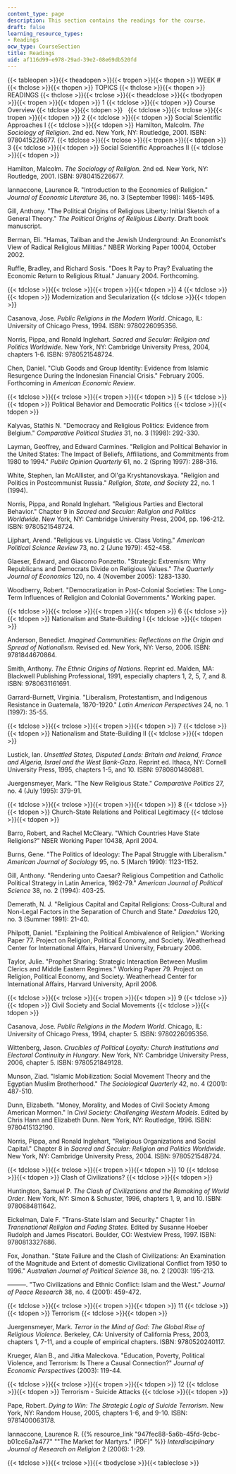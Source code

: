 ```yaml
---
content_type: page
description: This section contains the readings for the course.
draft: false
learning_resource_types:
- Readings
ocw_type: CourseSection
title: Readings
uid: af116d99-e978-29ad-39e2-08e69db520fd
---
```

{{< tableopen >}}{{< theadopen >}}{{< tropen >}}{{< thopen >}}
WEEK #
{{< thclose >}}{{< thopen >}}
TOPICS
{{< thclose >}}{{< thopen >}}
READINGS
{{< thclose >}}{{< trclose >}}{{< theadclose >}}{{< tbodyopen >}}{{< tropen >}}{{< tdopen >}}
1
{{< tdclose >}}{{< tdopen >}}
Course Overview
{{< tdclose >}}{{< tdopen >}}
 
{{< tdclose >}}{{< trclose >}}{{< tropen >}}{{< tdopen >}}
2
{{< tdclose >}}{{< tdopen >}}
Social Scientific Approaches I
{{< tdclose >}}{{< tdopen >}}
Hamilton, Malcolm. *The Sociology of Religion*. 2nd ed. New York, NY: Routledge, 2001. ISBN: 9780415226677.
{{< tdclose >}}{{< trclose >}}{{< tropen >}}{{< tdopen >}}
3
{{< tdclose >}}{{< tdopen >}}
Social Scientific Approaches II
{{< tdclose >}}{{< tdopen >}}

Hamilton, Malcolm. *The Sociology of Religion*. 2nd ed. New York, NY: Routledge, 2001. ISBN: 9780415226677.

Iannaccone, Laurence R. "Introduction to the Economics of Religion." *Journal of Economic Literature* 36, no. 3 (September 1998): 1465-1495.

Gill, Anthony. "The Political Origins of Religious Liberty: Initial Sketch of a General Theory." *The Political Origins of Religious Liberty*. Draft book manuscript.

Berman, Eli. "Hamas, Taliban and the Jewish Underground: An Economist's View of Radical Religious Militias." NBER Working Paper 10004, October 2002.

Ruffle, Bradley, and Richard Sosis. "Does It Pay to Pray? Evaluating the Economic Return to Religious Ritual." January 2004. Forthcoming.

{{< tdclose >}}{{< trclose >}}{{< tropen >}}{{< tdopen >}}
4
{{< tdclose >}}{{< tdopen >}}
Modernization and Secularization
{{< tdclose >}}{{< tdopen >}}

Casanova, Jose. *Public Religions in the Modern World*. Chicago, IL: University of Chicago Press, 1994. ISBN: 9780226095356.

Norris, Pippa, and Ronald Inglehart. *Sacred and Secular: Religion and Politics Worldwide*. New York, NY: Cambridge University Press, 2004, chapters 1-6. ISBN: 9780521548724.

Chen, Daniel. "Club Goods and Group Identity: Evidence from Islamic Resurgence During the Indonesian Financial Crisis." February 2005. Forthcoming in *American Economic Review*.

{{< tdclose >}}{{< trclose >}}{{< tropen >}}{{< tdopen >}}
5
{{< tdclose >}}{{< tdopen >}}
Political Behavior and Democratic Politics
{{< tdclose >}}{{< tdopen >}}

Kalyvas, Stathis N. "Democracy and Religious Politics: Evidence from Belgium." *Comparative Political Studies* 31, no. 3 (1998): 292-330.

Layman, Geoffrey, and Edward Carmines. "Religion and Political Behavior in the United States: The Impact of Beliefs, Affiliations, and Commitments from 1980 to 1994." *Public Opinion Quarterly* 61, no. 2 (Spring 1997): 288-316.

White, Stephen, Ian McAllister, and Ol'ga Kryshtanovskaya. "Religion and Politics in Postcommunist Russia." *Religion, State, and Society* 22, no. 1 (1994).

Norris, Pippa, and Ronald Inglehart. "Religious Parties and Electoral Behavior." Chapter 9 in *Sacred and Secular: Religion and Politics Worldwide*. New York, NY: Cambridge University Press, 2004, pp. 196-212. ISBN: 9780521548724.

Lijphart, Arend. "Religious vs. Linguistic vs. Class Voting." *American Political* *Science Review* 73, no. 2 (June 1979): 452-458.

Glaeser, Edward, and Giacomo Ponzetto. "Strategic Extremism: Why Republicans and Democrats Divide on Religious Values." *The Quarterly Journal of Economics* 120, no. 4 (November 2005): 1283-1330.

Woodberry, Robert. "Democratization in Post-Colonial Societies: The Long-Term Influences of Religion and Colonial Governments." Working paper.

{{< tdclose >}}{{< trclose >}}{{< tropen >}}{{< tdopen >}}
6
{{< tdclose >}}{{< tdopen >}}
Nationalism and State-Building I
{{< tdclose >}}{{< tdopen >}}

Anderson, Benedict. *Imagined Communities: Reflections on the Origin and Spread of Nationalism*. Revised ed. New York, NY: Verso, 2006. ISBN: 9781844670864.

Smith, Anthony. *The Ethnic Origins of Nations.* Reprint ed. Malden, MA: Blackwell Publishing Professional, 1991, especially chapters 1, 2, 5, 7, and 8. ISBN: 9780631161691.

Garrard-Burnett, Virginia. "Liberalism, Protestantism, and Indigenous Resistance in Guatemala, 1870-1920." *Latin American Perspectives* 24, no. 1 (1997): 35-55.

{{< tdclose >}}{{< trclose >}}{{< tropen >}}{{< tdopen >}}
7
{{< tdclose >}}{{< tdopen >}}
Nationalism and State-Building II
{{< tdclose >}}{{< tdopen >}}

Lustick, Ian. *Unsettled States, Disputed Lands: Britain and Ireland, France and Algeria, Israel and the West Bank-Gaza*. Reprint ed. Ithaca, NY: Cornell University Press, 1995, chapters 1-5, and 10. ISBN: 9780801480881.

Juergensmeyer, Mark. "The New Religious State." *Comparative Politics* 27, no. 4 (July 1995): 379-91.

{{< tdclose >}}{{< trclose >}}{{< tropen >}}{{< tdopen >}}
8
{{< tdclose >}}{{< tdopen >}}
Church-State Relations and Political Legitimacy
{{< tdclose >}}{{< tdopen >}}

Barro, Robert, and Rachel McCleary. "Which Countries Have State Religions?" NBER Working Paper 10438, April 2004.

Burns, Gene. "The Politics of Ideology: The Papal Struggle with Liberalism." *American Journal of Sociology* 95, no. 5 (March 1990): 1123-1152.

Gill, Anthony. "Rendering unto Caesar? Religious Competition and Catholic Political Strategy in Latin America, 1962-79." *American Journal of Political Science* 38, no. 2 (1994): 403-25.

Demerath, N. J. "Religious Capital and Capital Religions: Cross-Cultural and Non-Legal Factors in the Separation of Church and State." *Daedalus* 120, no. 3 (Summer 1991): 21-40.

Philpott, Daniel. "Explaining the Political Ambivalence of Religion." Working Paper 77. Project on Religion, Political Economy, and Society. Weatherhead Center for International Affairs, Harvard University, February 2006.

Taylor, Julie. "Prophet Sharing: Strategic Interaction Between Muslim Clerics and Middle Eastern Regimes." Working Paper 79. Project on Religion, Political Economy, and Society. Weatherhead Center for International Affairs, Harvard University, April 2006.

{{< tdclose >}}{{< trclose >}}{{< tropen >}}{{< tdopen >}}
9
{{< tdclose >}}{{< tdopen >}}
Civil Society and Social Movements
{{< tdclose >}}{{< tdopen >}}

Casanova, Jose. *Public Religions in the Modern World*. Chicago, IL: University of Chicago Press, 1994, chapter 5. ISBN: 9780226095356.

Wittenberg, Jason. *Crucibles of Political Loyalty: Church Institutions and Electoral Continuity in Hungary*. New York, NY: Cambridge University Press, 2006, chapter 5. ISBN: 9780521849128.

Munson, Ziad. "Islamic Mobilization: Social Movement Theory and the Egyptian Muslim Brotherhood." *The Sociological Quarterly* 42, no. 4 (2001): 487-510.

Dunn, Elizabeth. "Money, Morality, and Modes of Civil Society Among American Mormon." In *Civil Society: Challenging Western Models*. Edited by Chris Hann and Elizabeth Dunn. New York, NY: Routledge, 1996. ISBN: 9780415132190.

Norris, Pippa, and Ronald Inglehart, "Religious Organizations and Social Capital." Chapter 8 in *Sacred and Secular: Religion and Politics Worldwide*. New York, NY: Cambridge University Press, 2004. ISBN: 9780521548724.

{{< tdclose >}}{{< trclose >}}{{< tropen >}}{{< tdopen >}}
10
{{< tdclose >}}{{< tdopen >}}
Clash of Civilizations?
{{< tdclose >}}{{< tdopen >}}

Huntington, Samuel P. *The Clash of Civilizations and the Remaking of World Order*. New York, NY: Simon & Schuster, 1996, chapters 1, 9, and 10. ISBN: 9780684811642.

Eickelman, Dale F. "Trans-State Islam and Security." Chapter 1 in *Transnational Religion and Fading States.* Edited by Susanne Hoeber Rudolph and James Piscatori. Boulder, CO: Westview Press, 1997. ISBN: 9780813327686.

Fox, Jonathan. "State Failure and the Clash of Civilizations: An Examination of the Magnitude and Extent of domestic Civilizational Conflict from 1950 to 1996." *Australian Journal of Political Science* 38, no. 2 (2003): 195-213.

———. "Two Civilizations and Ethnic Conflict: Islam and the West." *Journal of Peace Research* 38, no. 4 (2001): 459-472.

{{< tdclose >}}{{< trclose >}}{{< tropen >}}{{< tdopen >}}
11
{{< tdclose >}}{{< tdopen >}}
Terrorism
{{< tdclose >}}{{< tdopen >}}

Juergensmeyer, Mark. *Terror in the Mind of God: The Global Rise of Religious Violence*. Berkeley, CA: University of California Press, 2003, chapters 1, 7-11, and a couple of empirical chapters. ISBN: 9780520240117.

Krueger, Alan B., and Jitka Maleckova. "Education, Poverty, Political Violence, and Terrorism: Is There a Causal Connection?" *Journal of Economic Perspectives* (2003): 119-44.

{{< tdclose >}}{{< trclose >}}{{< tropen >}}{{< tdopen >}}
12
{{< tdclose >}}{{< tdopen >}}
Terrorism - Suicide Attacks
{{< tdclose >}}{{< tdopen >}}

Pape, Robert. *Dying to Win: The Strategic Logic of Suicide Terrorism*. New York, NY: Random House, 2005, chapters 1-6, and 9-10. ISBN: 9781400063178.

Iannaccone, Laurence R. {{% resource_link "947fec88-5a6b-45fd-9cbc-b01cc6a7a477" "\"The Market for Martyrs.\" (PDF)" %}} *Interdisciplinary Journal of Research on Religion* 2 (2006): 1-29.

{{< tdclose >}}{{< trclose >}}{{< tbodyclose >}}{{< tableclose >}}